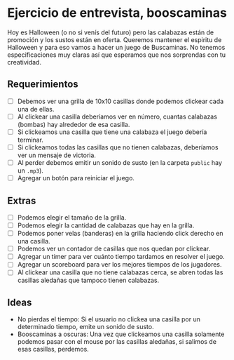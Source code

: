 # Ejercicio de entrevista, booscaminas

Hoy es Halloween (o no si venís del futuro) pero las calabazas están de promoción y los sustos están en oferta. Queremos mantener el espiritu de Halloween y para eso vamos a hacer un juego de Buscaminas. No tenemos especificaciones muy claras así que esperamos que nos sorprendas con tu creatividad.

## Requerimientos

- [ ] Debemos ver una grilla de 10x10 casillas donde podemos clickear cada una de ellas.
- [ ] Al clickear una casilla deberíamos ver en número, cuantas calabazas (bombas) hay alrededor de esa casilla.
- [ ] Si clickeamos una casilla que tiene una calabaza el juego debería terminar.
- [ ] Si clickeamos todas las casillas que no tienen calabazas, deberíamos ver un mensaje de victoria.
- [ ] Al perder debemos emitir un sonido de susto (en la carpeta `public` hay un `.mp3`).
- [ ] Agregar un botón para reiniciar el juego.

## Extras

- [ ] Podemos elegir el tamaño de la grilla.
- [ ] Podemos elegir la cantidad de calabazas que hay en la grilla.
- [ ] Podemos poner velas (banderas) en la grilla haciendo click derecho en una casilla.
- [ ] Podemos ver un contador de casillas que nos quedan por clickear.
- [ ] Agregar un timer para ver cuánto tiempo tardamos en resolver el juego.
- [ ] Agregar un scoreboard para ver los mejores tiempos de los jugadores.
- [ ] Al clickear una casilla que no tiene calabazas cerca, se abren todas las casillas aledañas que tampoco tienen calabazas.

## Ideas
- No pierdas el tiempo: Si el usuario no clickea una casilla por un determinado tiempo, emite un sonido de susto.
- Booscaminas a oscuras: Una vez que clickeamos una casilla solamente podemos pasar con el mouse por las casillas aledañas, si salimos de esas casillas, perdemos.
